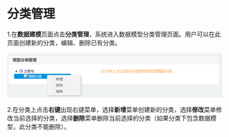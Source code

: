 # 分类管理

1.在**数据建模**页面点击**分类管理**，系统进入数据模型分类管理页面。用户可以在此页面创建新的分类，编辑、删除已有分类。

![](/assets/importmxfl.png)

2.在分类上点击**右键**出现右键菜单，选择**新增**菜单创建新的分类，选择**修改**菜单修改当前选择的分类，选择**删除**菜单删除当前选择的分类（如果分类下包含数据模型，此分类不能删除）。

